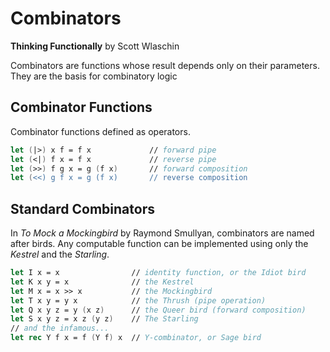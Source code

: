 # Combinators

**Thinking Functionally** by Scott Wlaschin

Combinators are functions whose result depends only on their parameters.
They are the basis for combinatory logic

## Combinator Functions

Combinator functions defined as operators.

```fsharp
let (|>) x f = f x             // forward pipe
let (<|) f x = f x             // reverse pipe
let (>>) f g x = g (f x)       // forward composition
let (<<) g f x = g (f x)       // reverse composition
```

## Standard Combinators

In *To Mock a Mockingbird* by Raymond Smullyan, combinators are named after birds. 
Any computable function can be implemented using only the *Kestrel* and the *Starling*.

```fsharp
let I x = x                // identity function, or the Idiot bird
let K x y = x              // the Kestrel
let M x = x >> x           // the Mockingbird
let T x y = y x            // the Thrush (pipe operation)
let Q x y z = y (x z)      // the Queer bird (forward composition)
let S x y z = x z (y z)    // The Starling
// and the infamous...
let rec Y f x = f (Y f) x  // Y-combinator, or Sage bird
```
